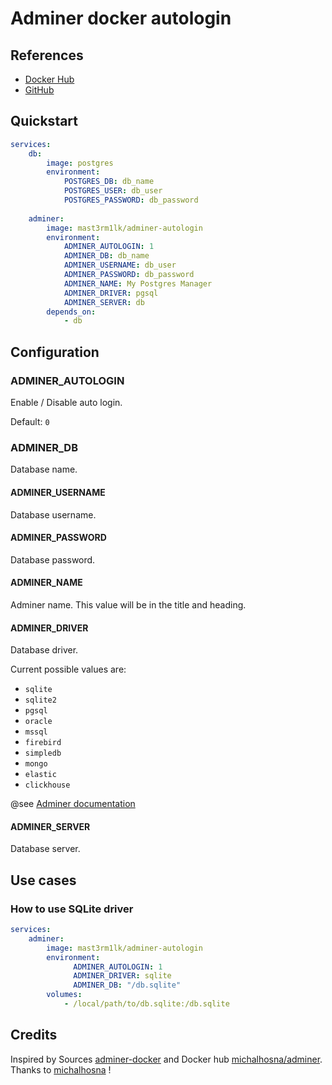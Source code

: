# Adminer docker autologin

## References

- [Docker Hub](https://hub.docker.com/r/mast3rm1lk/adminer-autologin)
- [GitHub](https://github.com/jordy-manner/adminer-docker-autologin) 

## Quickstart

``` yaml
services:
    db:
        image: postgres
        environment:
            POSTGRES_DB: db_name
            POSTGRES_USER: db_user
            POSTGRES_PASSWORD: db_password
            
    adminer:
        image: mast3rm1lk/adminer-autologin
        environment:
            ADMINER_AUTOLOGIN: 1
            ADMINER_DB: db_name
            ADMINER_USERNAME: db_user
            ADMINER_PASSWORD: db_password
            ADMINER_NAME: My Postgres Manager
            ADMINER_DRIVER: pgsql            
            ADMINER_SERVER: db       
        depends_on:
            - db 
``` 

## Configuration

### ADMINER_AUTOLOGIN

Enable / Disable auto login.

Default: `0`

### ADMINER_DB

Database name.

#### ADMINER_USERNAME

Database username.

#### ADMINER_PASSWORD

Database password.

#### ADMINER_NAME

Adminer name. This value will be in the title and heading.

#### ADMINER_DRIVER

Database driver.

Current possible values are:

- `sqlite`
- `sqlite2`
- `pgsql`
- `oracle`
- `mssql`
- `firebird`
- `simpledb`
- `mongo`
- `elastic`
- `clickhouse`

@see [Adminer documentation](https://www.adminer.org/)

#### ADMINER_SERVER

Database server.

## Use cases

### How to use SQLite driver

``` yaml
services:
    adminer:
        image: mast3rm1lk/adminer-autologin
        environment:
              ADMINER_AUTOLOGIN: 1
              ADMINER_DRIVER: sqlite
              ADMINER_DB: "/db.sqlite"
        volumes:
            - /local/path/to/db.sqlite:/db.sqlite  
``` 

## Credits

Inspired by Sources [adminer-docker](https://github.com/michalhosna/adminer-docker) and Docker hub [michalhosna/adminer](https://hub.docker.com/r/michalhosna/adminer).
Thanks to [michalhosna](https://github.com/michalhosna) !